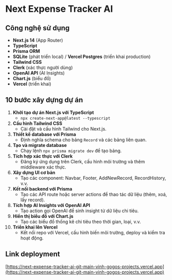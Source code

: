
# Next Expense Tracker AI

## Công nghệ sử dụng

- **Next.js 14** (App Router)
- **TypeScript**
- **Prisma ORM**
- **SQLite** (phát triển local) / **Vercel Postgres** (triển khai production)
- **Tailwind CSS**
- **Clerk** (xác thực người dùng)
- **OpenAI API** (AI Insights)
- **Chart.js** (biểu đồ)
- **Vercel** (triển khai)

## 10 bước xây dựng dự án

1. **Khởi tạo dự án Next.js với TypeScript**
	- `npx create-next-app@latest --typescript`
2. **Cấu hình Tailwind CSS**
	- Cài đặt và cấu hình Tailwind cho Next.js.
3. **Thiết kế database với Prisma**
	- Định nghĩa schema cho bảng `Record` và các bảng liên quan.
4. **Tạo và migrate database**
	- Chạy lệnh `npx prisma migrate dev` để tạo bảng.
5. **Tích hợp xác thực với Clerk**
	- Đăng ký ứng dụng trên Clerk, cấu hình môi trường và thêm middleware xác thực.
6. **Xây dựng UI cơ bản**
	- Tạo các component: Navbar, Footer, AddNewRecord, RecordHistory, v.v.
7. **Kết nối backend với Prisma**
	- Tạo các API route hoặc server actions để thao tác dữ liệu (thêm, xoá, lấy record).
8. **Tích hợp AI Insights với OpenAI API**
	- Tạo action gọi OpenAI để sinh insight từ dữ liệu chi tiêu.
9. **Hiển thị biểu đồ với Chart.js**
	- Tạo các biểu đồ thống kê chi tiêu theo thời gian, loại, v.v.
10. **Triển khai lên Vercel**
	 - Kết nối repo với Vercel, cấu hình biến môi trường, deploy và kiểm tra hoạt động.

## Link deployment

[https://next-expense-tracker-ai-git-main-vinh-gogos-projects.vercel.app](https://next-expense-tracker-ai-git-main-vinh-gogos-projects.vercel.app)
